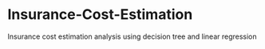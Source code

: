 # Insurance-Cost-Estimation
Insurance cost estimation analysis using decision tree and linear regression

